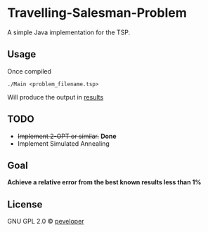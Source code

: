 # Travelling-Salesman-Problem
A simple Java implementation for the TSP.

## Usage
Once compiled
```
./Main <problem_filename.tsp>
```
Will produce the output in [results](https://github.com/peveloper/travelling-salesman-problem/tree/master/results)

## TODO
- ~~Implement 2-OPT or similar.~~ **Done**
- Implement Simulated Annealing

## Goal
**Achieve a relative error from the best known results less than 1%**

## License
GNU GPL 2.0 © [peveloper](https://www.github.com/peveloper)
